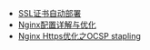 * [SSL证书自动部署](./nginx/ssl.md)
* [Nginx配置详解与优化](./nginx/config.md)
* [Nginx Https优化之OCSP stapling](./nginx/ocsp.md)